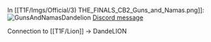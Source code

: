 In [[T1F/Imgs/Official/3) THE_FINALS_CB2_Guns_and_Namas.png]]:
![GunsAndNamasDandelion](https://media.discordapp.net/attachments/1011929497139953744/1128821750038265917/pappus-chad1.JPG)
[Discord message](https://discord.com/channels/1008696016318513243/1011929497139953744/1128821751179137025)

Connection to [[T1F/Lion]] -> DandeLION
